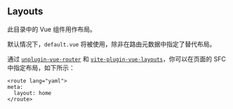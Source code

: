## Layouts

此目录中的 Vue 组件用作布局。

默认情况下，`default.vue` 将被使用，除非在路由元数据中指定了替代布局。

通过 [`unplugin-vue-router`](https://github.com/posva/unplugin-vue-router) 和 [`vite-plugin-vue-layouts`](https://github.com/JohnCampionJr/vite-plugin-vue-layouts)，你可以在页面的 SFC 中指定布局，如下所示：

```vue
<route lang="yaml">
meta:
  layout: home
</route>
```
